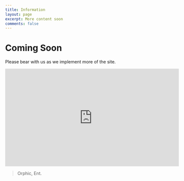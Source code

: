 ```yaml
---
title: Information
layout: page
excerpt: More content soon
comments: false
---
```


# Coming Soon

 Please bear with us as we implement more of the site.

<iframe width="560" height="315" src="https://www.youtube.com/embed/JANJ7xeQkis" frameborder="0" allow="accelerometer; encrypted-media; gyroscope; picture-in-picture" allowfullscreen></iframe>

> Orphic, Ent.